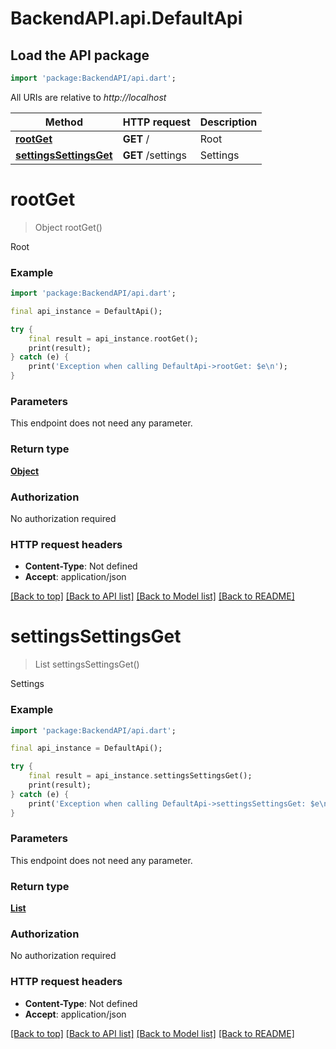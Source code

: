 # BackendAPI.api.DefaultApi

## Load the API package
```dart
import 'package:BackendAPI/api.dart';
```

All URIs are relative to *http://localhost*

 Method                                                       | HTTP request      | Description 
--------------------------------------------------------------|-------------------|-------------
 [**rootGet**](DefaultApi.md#rootget)                         | **GET** /         | Root        
 [**settingsSettingsGet**](DefaultApi.md#settingssettingsget) | **GET** /settings | Settings    


# **rootGet**
> Object rootGet()

Root

### Example
```dart
import 'package:BackendAPI/api.dart';

final api_instance = DefaultApi();

try {
    final result = api_instance.rootGet();
    print(result);
} catch (e) {
    print('Exception when calling DefaultApi->rootGet: $e\n');
}
```

### Parameters
This endpoint does not need any parameter.

### Return type

[**Object**](Object.md)

### Authorization

No authorization required

### HTTP request headers

- **Content-Type**: Not defined
- **Accept**: application/json

[[Back to top]](#) [[Back to API list]](../README.md#documentation-for-api-endpoints) [[Back to Model list]](../README.md#documentation-for-models) [[Back to README]](../README.md)

# **settingsSettingsGet**
> List<SettingSchema> settingsSettingsGet()

Settings

### Example
```dart
import 'package:BackendAPI/api.dart';

final api_instance = DefaultApi();

try {
    final result = api_instance.settingsSettingsGet();
    print(result);
} catch (e) {
    print('Exception when calling DefaultApi->settingsSettingsGet: $e\n');
}
```

### Parameters
This endpoint does not need any parameter.

### Return type

[**List<SettingSchema>**](SettingSchema.md)

### Authorization

No authorization required

### HTTP request headers

- **Content-Type**: Not defined
- **Accept**: application/json

[[Back to top]](#) [[Back to API list]](../README.md#documentation-for-api-endpoints) [[Back to Model list]](../README.md#documentation-for-models) [[Back to README]](../README.md)

